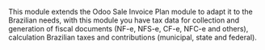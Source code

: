 This module extends the Odoo Sale Invoice Plan module to adapt it to the
Brazilian needs, with this module you have tax data for collection and
generation of fiscal documents (NF-e, NFS-e, CF-e, NFC-e and others),
calculation Brazilian taxes and contributions (municipal, state and
federal).
